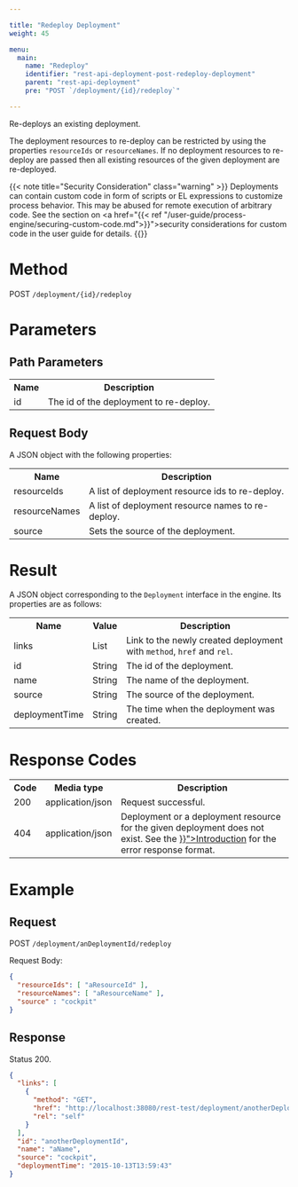 ```yaml
---

title: "Redeploy Deployment"
weight: 45

menu:
  main:
    name: "Redeploy"
    identifier: "rest-api-deployment-post-redeploy-deployment"
    parent: "rest-api-deployment"
    pre: "POST `/deployment/{id}/redeploy`"

---
```


Re-deploys an existing deployment.

The deployment resources to re-deploy can be restricted by using the properties `resourceIds` or `resourceNames`. If no deployment resources to re-deploy are passed then all existing resources of the given deployment are re-deployed.

{{< note title="Security Consideration" class="warning" >}}
  Deployments can contain custom code in form of scripts or EL expressions to customize process behavior. This may be abused for remote execution of arbitrary code. See the section on <a href="{{< ref "/user-guide/process-engine/securing-custom-code.md">}}">security considerations for custom code</a> in the user guide for details.
{{</note>}}

# Method

POST `/deployment/{id}/redeploy`


# Parameters

## Path Parameters

<table class="table table-striped">
  <tr>
    <th>Name</th>
    <th>Description</th>
  </tr>
  <tr>
    <td>id</td>
    <td>The id of the deployment to re-deploy.</td>
  </tr>
</table>

## Request Body

A JSON object with the following properties:

<table class="table table-striped">
  <tr>
    <th>Name</th>
    <th>Description</th>
  </tr>
  <tr>
    <td>resourceIds</td>
    <td>A list of deployment resource ids to re-deploy.</td>
  </tr>
  <tr>
    <td>resourceNames</td>
    <td>A list of deployment resource names to re-deploy.</td>
  </tr>
  <tr>
    <td>source</td>
    <td>Sets the source of the deployment.</td>
  </tr>
</table>

# Result

A JSON object corresponding to the `Deployment` interface in the engine.
Its properties are as follows:

<table class="table table-striped">
  <tr>
    <th>Name</th>
    <th>Value</th>
    <th>Description</th>
  </tr>
  <tr>
    <td>links</td>
    <td>List</td>
    <td>Link to the newly created deployment with <code>method</code>, <code>href</code> and <code>rel</code>.</td>
  </tr>
  <tr>
    <td>id</td>
    <td>String</td>
    <td>The id of the deployment.</td>
  </tr>
  <tr>
    <td>name</td>
    <td>String</td>
    <td>The name of the deployment.</td>
  </tr>
  <tr>
    <td>source</td>
    <td>String</td>
    <td>The source of the deployment.</td>
  </tr>
  <tr>
    <td>deploymentTime</td>
    <td>String</td>
    <td>The time when the deployment was created.</td>
  </tr>
</table>


# Response Codes

<table class="table table-striped">
  <tr>
    <th>Code</th>
    <th>Media type</th>
    <th>Description</th>
  </tr>
  <tr>
    <td>200</td>
    <td>application/json</td>
    <td>Request successful.</td>
  </tr>
  <tr>
    <td>404</td>
    <td>application/json</td>
    <td>Deployment or a deployment resource for the given deployment does not exist. See the <a href="{{< ref "/reference/rest/overview/_index.md#error-handling" >}}">Introduction</a> for the error response format.</td>
  </tr>
</table>


# Example

## Request

POST `/deployment/anDeploymentId/redeploy`

Request Body:

```json
{
  "resourceIds": [ "aResourceId" ],
  "resourceNames": [ "aResourceName" ],
  "source" : "cockpit"
}
```

## Response

Status 200.

```json
{
  "links": [
    {
      "method": "GET",
      "href": "http://localhost:38080/rest-test/deployment/anotherDeploymentId",
      "rel": "self"
    }
  ],
  "id": "anotherDeploymentId",
  "name": "aName",
  "source": "cockpit",
  "deploymentTime": "2015-10-13T13:59:43"
}
```
